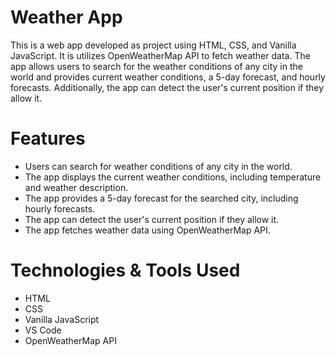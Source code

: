 # Weather App
This is a web app developed as  project  using HTML, CSS, and Vanilla JavaScript. It is  utilizes OpenWeatherMap API to fetch weather data. The app allows users to search for the weather conditions of any city in the world and provides current weather conditions, a 5-day forecast, and hourly forecasts. Additionally, the app can detect the user's current position if they allow it.

# Features
- Users can search for weather conditions of any city in the world.
- The app displays the current weather conditions, including temperature and weather description.
- The app provides a 5-day forecast for the searched city, including hourly forecasts.
- The app can detect the user's current position if they allow it.
- The app fetches weather data using  OpenWeatherMap API.

# Technologies & Tools Used
- HTML
- CSS
- Vanilla JavaScript
- VS Code
- OpenWeatherMap API


